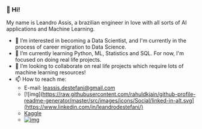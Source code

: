 ### 👋 Hi! 

My name is Leandro Assis, a brazilian engineer in love with all sorts of AI applications and Machine Learning.
- 👀 I’m interested in becoming a Data Scientist, and I'm currently in the process of career migration to Data Science.
- 🌱 I’m currently learning Python, ML, Statistics and SQL. For now, I'm focused on doing real life projects.
- 💞️ I’m looking to collaborate on real life projects which require lots of machine learning resources!
- 📫 How to reach me:
    * E-mail: leassis.destefani@gmail.com
    * [![img](https://raw.githubusercontent.com/rahuldkjain/github-profile-readme-generator/master/src/images/icons/Social/linked-in-alt.svg](https://www.linkedin.com/in/leandrodestefani/)
    * [Kaggle](https://www.kaggle.com/leandrodestefani)
    * [![img](https://help.twitter.com/content/dam/help-twitter/brand/logo.png)](https://twitter.com/leassis91)
    
<!---
leassis91/leassis91 is a ✨ special ✨ repository because its `README.md` (this file) appears on your GitHub profile.
You can click the Preview link to take a look at your changes.
--->
